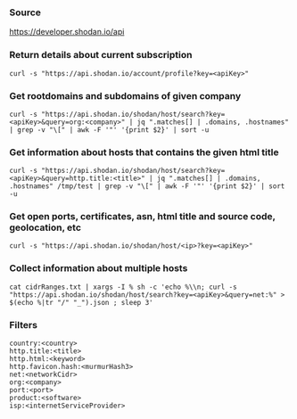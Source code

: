### Source
https://developer.shodan.io/api

### Return details about current subscription
```
curl -s "https://api.shodan.io/account/profile?key=<apiKey>"
```

### Get rootdomains and subdomains of given company
```
curl -s "https://api.shodan.io/shodan/host/search?key=<apiKey>&query=org:<company>" | jq ".matches[] | .domains, .hostnames" | grep -v "\[" | awk -F '"' '{print $2}' | sort -u
```

### Get information about hosts that contains the given html title
```
curl -s "https://api.shodan.io/shodan/host/search?key=<apiKey>&query=http.title:<title>" | jq ".matches[] | .domains, .hostnames" /tmp/test | grep -v "\[" | awk -F '"' '{print $2}' | sort -u
```

### Get open ports, certificates, asn, html title and source code, geolocation, etc
```
curl -s "https://api.shodan.io/shodan/host/<ip>?key=<apiKey>"
```

### Collect information about multiple hosts
```
cat cidrRanges.txt | xargs -I % sh -c 'echo %\\n; curl -s "https://api.shodan.io/shodan/host/search?key=<apiKey>&query=net:%" > $(echo %|tr "/" "_").json ; sleep 3'
```

### Filters
```
country:<country>
http.title:<title>
http.html:<keyword>
http.favicon.hash:<murmurHash3>
net:<networkCidr>
org:<company>
port:<port>
product:<software>
isp:<internetServiceProvider>
```

